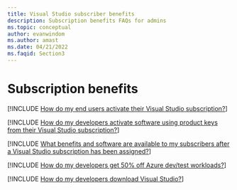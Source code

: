 ```yaml
---
title: Visual Studio subscriber benefits
description: Subscription benefits FAQs for admins
ms.topic: conceptual
author: evanwindom
ms.author: amast
ms.date: 04/21/2022
ms.faqid: Section3
---
```


# Subscription benefits

[!INCLUDE [How do my end users activate their Visual Studio subscription?](includes/activate-subscriptions.md)]

[!INCLUDE [How do my developers activate software using product keys from their Visual Studio subscription?](includes/activate-with-product-keys.md)]

[!INCLUDE [What benefits and software are available to my subscribers after a Visual Studio subscription has been assigned?](includes/available-benefits.md)]

[!INCLUDE [How do my developers get 50% off Azure dev/test workloads?](includes/azure-dev-test-discount.md)]

[!INCLUDE [How do my developers download Visual Studio?](includes/download-visual-studio.md)]